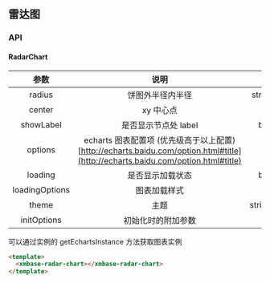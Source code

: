 ## 雷达图

### API

#### RadarChart

|      参数      |                                                              说明                                                               |      类型      |                            默认值                            |
| :------------: | :-----------------------------------------------------------------------------------------------------------------------------: | :------------: | :----------------------------------------------------------: |
|     radius     |                                                        饼图外半径内半径                                                         | string\|array  |                        ['25%', '40%']                        |
|     center     |                                                            xy 中心点                                                            |     array      |                        ['25%', '50%']                        |
|   showLabel    |                                                      是否显示节点处 label                                                       |    boolean     |                            false                             |
|    options     | echarts 图表配置项 (优先级高于以上配置)[http://echarts.baidu.com/option.html#title](http://echarts.baidu.com/option.html#title) |     object     |                              -                               |
|    loading     |                                                        是否显示加载状态                                                         |    boolean     |                            false                             |
| loadingOptions |                                                          图表加载样式                                                           |     object     |                              -                               |
|     theme      |                                                              主题                                                               | string\|object |                              xm                              |
|  initOptions   |                                                       初始化时的附加参数                                                        |     object     | {devicePixelRatio:window.devicePixelRatio,renderer:'canvas'} |

可以通过实例的 getEchartsInstance 方法获取图表实例

```html
<template>
  <xmbase-radar-chart></xmbase-radar-chart>
</template>
```
